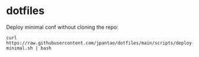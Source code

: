 # dotfiles

Deploy minimal conf without cloning the repo:
```
curl https://raw.githubusercontent.com/jpantao/dotfiles/main/scripts/deploy-minimal.sh | bash
```
